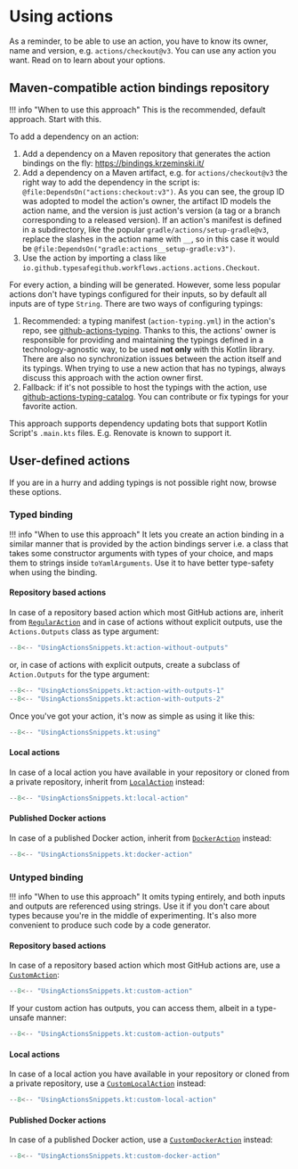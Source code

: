 # Using actions

As a reminder, to be able to use an action, you have to know its owner, name and version, e.g. `actions/checkout@v3`.
You can use any action you want. Read on to learn about your options.

## Maven-compatible action bindings repository

!!! info "When to use this approach"
    This is the recommended, default approach. Start with this.

To add a dependency on an action:
1. Add a dependency on a Maven repository that generates the action bindings on the fly: https://bindings.krzeminski.it/
2. Add a dependency on a Maven artifact, e.g. for `actions/checkout@v3` the right way to add the dependency in the
   script is: `@file:DependsOn("actions:checkout:v3")`. As you can see, the group ID was adopted to model the action's
   owner, the artifact ID models the action name, and the version is just action's version (a tag or a branch
   corresponding to a released version). If an action's manifest is defined in a subdirectory, like the popular
   `gradle/actions/setup-gradle@v3`, replace the slashes in the action name with `__`, so in this case it would be
   `@file:DependsOn("gradle:actions__setup-gradle:v3")`.
3. Use the action by importing a class like `io.github.typesafegithub.workflows.actions.actions.Checkout`.

For every action, a binding will be generated. However, some less popular actions don't have typings configured for
their inputs, so by default all inputs are of type `String`. There are two ways of configuring typings:
1. Recommended: a typing manifest (`action-typing.yml`) in the action's repo, see
   [github-actions-typing](https://github.com/typesafegithub/github-actions-typing/). Thanks to this, the actions' owner
   is responsible for providing and maintaining the typings defined in a technology-agnostic way, to be used
   **not only** with this Kotlin library. There are also no synchronization issues between the action itself and its
   typings. When trying to use a new action that has no typings, always discuss this approach with the action owner
   first.
2. Fallback: if it's not possible to host the typings with the action, use
   [github-actions-typing-catalog](https://github.com/typesafegithub/github-actions-typing-catalog). You can contribute
   or fix typings for your favorite action.

This approach supports dependency updating bots that support Kotlin Script's `.main.kts` files. E.g. Renovate is known
to support it.

## User-defined actions

If you are in a hurry and adding typings is not possible right now, browse these options.

### Typed binding

!!! info "When to use this approach"
    It lets you create an action binding in a similar manner that is provided by the action bindings server i.e. a class
    that takes some constructor arguments with types of your choice, and maps them to strings inside `toYamlArguments`.
    Use it to have better type-safety when using the binding.

#### Repository based actions

In case of a repository based action which most GitHub actions are, inherit from [`RegularAction`](https://github.com/typesafegithub/github-workflows-kt/blob/main/github-workflows-kt/src/main/kotlin/io/github/typesafegithub/workflows/domain/actions/RegularAction.kt)
and in case of actions without explicit outputs, use the `Actions.Outputs` class as type argument:

```kotlin
--8<-- "UsingActionsSnippets.kt:action-without-outputs"
```

or, in case of actions with explicit outputs, create a subclass of `Action.Outputs` for the type argument:

```kotlin
--8<-- "UsingActionsSnippets.kt:action-with-outputs-1"
--8<-- "UsingActionsSnippets.kt:action-with-outputs-2"
```

Once you've got your action, it's now as simple as using it like this:

```kotlin
--8<-- "UsingActionsSnippets.kt:using"
```

#### Local actions

In case of a local action you have available in your repository or cloned from a private repository,
inherit from [`LocalAction`](https://github.com/typesafegithub/github-workflows-kt/blob/main/github-workflows-kt/src/main/kotlin/io/github/typesafegithub/workflows/domain/actions/LocalAction.kt) instead:

```kotlin
--8<-- "UsingActionsSnippets.kt:local-action"
```

#### Published Docker actions

In case of a published Docker action, inherit from [`DockerAction`](https://github.com/typesafegithub/github-workflows-kt/blob/main/github-workflows-kt/src/main/kotlin/io/github/typesafegithub/workflows/domain/actions/DockerAction.kt) instead:

```kotlin
--8<-- "UsingActionsSnippets.kt:docker-action"
```

### Untyped binding

!!! info "When to use this approach"
    It omits typing entirely, and both inputs and outputs are referenced using strings. Use it if you don't care about
    types because you're in the middle of experimenting. It's also more convenient to produce such code by a code
    generator.

#### Repository based actions

In case of a repository based action which most GitHub actions are, use a [`CustomAction`](https://github.com/typesafegithub/github-workflows-kt/blob/main/github-workflows-kt/src/main/kotlin/io/github/typesafegithub/workflows/actions/CustomAction.kt):

```kotlin
--8<-- "UsingActionsSnippets.kt:custom-action"
```

If your custom action has outputs, you can access them, albeit in a type-unsafe manner:

```kotlin
--8<-- "UsingActionsSnippets.kt:custom-action-outputs"
```

#### Local actions

In case of a local action you have available in your repository or cloned from a private repository,
use a [`CustomLocalAction`](https://github.com/typesafegithub/github-workflows-kt/blob/main/github-workflows-kt/src/main/kotlin/io/github/typesafegithub/workflows/actions/CustomLocalAction.kt) instead:

```kotlin
--8<-- "UsingActionsSnippets.kt:custom-local-action"
```

#### Published Docker actions

In case of a published Docker action, use a [`CustomDockerAction`](https://github.com/typesafegithub/github-workflows-kt/blob/main/github-workflows-kt/src/main/kotlin/io/github/typesafegithub/workflows/actions/CustomDockerAction.kt) instead:

```kotlin
--8<-- "UsingActionsSnippets.kt:custom-docker-action"
```

